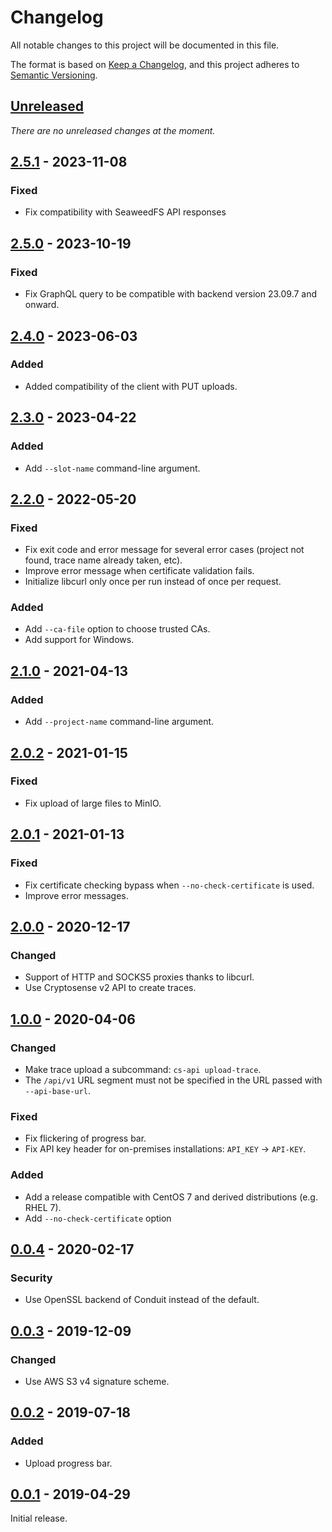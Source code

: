 # Changelog

All notable changes to this project will be documented in this file.

The format is based on [Keep a Changelog](https://keepachangelog.com/en/1.0.0/), and this
project adheres to [Semantic Versioning](https://semver.org/spec/v2.0.0.html).

## [Unreleased]

_There are no unreleased changes at the moment._

## [2.5.1] - 2023-11-08

### Fixed

* Fix compatibility with SeaweedFS API responses

## [2.5.0] - 2023-10-19

### Fixed

* Fix GraphQL query to be compatible with backend version 23.09.7 and onward.

## [2.4.0] - 2023-06-03

### Added
 
* Added compatibility of the client with PUT uploads.

## [2.3.0] - 2023-04-22

### Added

* Add `--slot-name` command-line argument.

## [2.2.0] - 2022-05-20

### Fixed

* Fix exit code and error message for several error cases (project not found, trace name
  already taken, etc).
* Improve error message when certificate validation fails.
* Initialize libcurl only once per run instead of once per request.

### Added

* Add `--ca-file` option to choose trusted CAs.
* Add support for Windows.

## [2.1.0] - 2021-04-13

### Added

* Add `--project-name` command-line argument.

## [2.0.2] - 2021-01-15

### Fixed

* Fix upload of large files to MinIO.

## [2.0.1] - 2021-01-13

### Fixed

* Fix certificate checking bypass when `--no-check-certificate` is used.
* Improve error messages.

## [2.0.0] - 2020-12-17

### Changed

* Support of HTTP and SOCKS5 proxies thanks to libcurl.
* Use Cryptosense v2 API to create traces.

## [1.0.0] - 2020-04-06

### Changed

* Make trace upload a subcommand: `cs-api upload-trace`.
* The `/api/v1` URL segment must not be specified in the URL passed with `--api-base-url`.

### Fixed

* Fix flickering of progress bar.
* Fix API key header for on-premises installations: `API_KEY` -> `API-KEY`.

### Added

* Add a release compatible with CentOS 7 and derived distributions (e.g. RHEL 7).
* Add `--no-check-certificate` option

## [0.0.4] - 2020-02-17

### Security

* Use OpenSSL backend of Conduit instead of the default.

## [0.0.3] - 2019-12-09

### Changed

* Use AWS S3 v4 signature scheme.

## [0.0.2] - 2019-07-18

### Added

* Upload progress bar.

## [0.0.1] - 2019-04-29

Initial release.

[Unreleased]: https://github.com/cryptosense/api-client/compare/2.5.1...HEAD
[2.5.1]: https://github.com/cryptosense/api-client/compare/2.5.0...2.5.1
[2.5.0]: https://github.com/cryptosense/api-client/compare/2.4.0...2.5.0
[2.4.0]: https://github.com/cryptosense/api-client/compare/2.3.0...2.4.0
[2.3.0]: https://github.com/cryptosense/api-client/compare/2.2.0...2.3.0
[2.2.0]: https://github.com/cryptosense/api-client/compare/2.1.0...2.2.0
[2.1.0]: https://github.com/cryptosense/api-client/compare/2.0.2...2.1.0
[2.0.2]: https://github.com/cryptosense/api-client/compare/2.0.1...2.0.2
[2.0.1]: https://github.com/cryptosense/api-client/compare/2.0.0...2.0.1
[2.0.0]: https://github.com/cryptosense/api-client/compare/1.0.0...2.0.0
[1.0.0]: https://github.com/cryptosense/api-client/compare/0.0.4...1.0.0
[0.0.4]: https://github.com/cryptosense/api-client/compare/0.0.3...0.0.4
[0.0.3]: https://github.com/cryptosense/api-client/compare/0.0.2...0.0.3
[0.0.2]: https://github.com/cryptosense/api-client/compare/0.0.1...0.0.2
[0.0.1]: https://github.com/cryptosense/api-client/releases/tag/0.0.1
